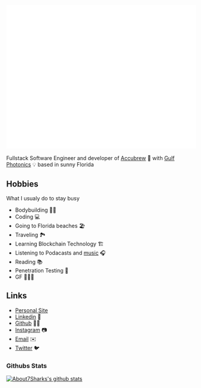 ![Metrics](https://github.com/about7sharks/about7sharks/blob/master/github-metrics.svg)


Fullstack Software Engineer and developer of [Accubrew](https://accubrew.io) 🍻 with [Gulf Photonics](http://www.gulfphotonics.com) 💡 based in sunny Florida 
  
## Hobbies
  What I usualy do to stay busy
  - Bodybuilding 🏋️‍♂️
  - Coding 💻
  - Going to Florida beaches 🏖 
  - Traveling 🏞
  - Learning Blockchain Technology 🏗️
  - Listening to Podacasts and [music](https://open.spotify.com/playlist/37i9dQZF1EphhdCcTha7XI?si=cur9rcxGThiBeHUOPbFRhA) 🎧 
  - Reading 📚 
  - Penetration Testing 🧨
  - GF 👩🏻‍⚕️


## Links
- [Personal Site](https://zacarlin.eth.link)
- [Linkedin](https://www.linkedin.com/mwlite/in/zachary-carlin-85402a123) 👔
- [Github](https://github.com/about7sharks) 🧑‍💻
- [Instagram](https://Instagram.com/zachary_carlin) 📷
- [Email](mailto:zacarlin@gmail.com) ✉️
- [Twitter](https://twitter.com/ZacharyCarlin) 🐦



### Githubs Stats
[![About7Sharks's github stats](https://github-readme-stats.vercel.app/api?username=about7sharks&theme=radical)](https://github.com/about7sharks/github-readme-stats)
